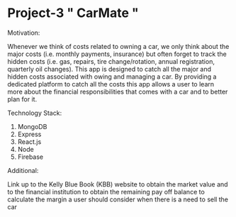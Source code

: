 # Project-3 " CarMate "

Motivation:

Whenever we think of costs related to owning a car, we only think about the major costs (i.e. monthly payments, insurance) but often forget to track the hidden costs (i.e. gas, repairs, tire change/rotation, annual registration, quarterly oil changes). This app is designed to catch all the major and hidden costs associated with owing and managing a car. By providing a dedicated platform to catch all the costs this app allows a user to learn more about the financial responsibilities that comes with a car and to better plan for it.

Technology Stack:
1. MongoDB
2. Express
3. React.js
4. Node
5. Firebase

Additional:

Link up to the Kelly Blue Book (KBB) website to obtain the market value and to the financial institution to obtain the remaining pay off balance to calculate the margin a user should consider when there is a need to sell the car
